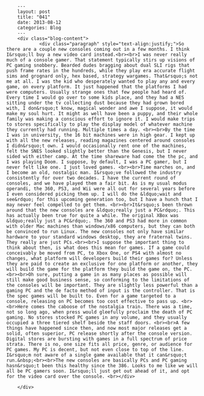 
        ---
        layout: post
        title: "041"
        date: 2013-08-12
        categories: Blog
        ---
        <div class="blog-content">
				<div class="paragraph" style="text-align:justify;">So there are a couple new consoles coming out in a few months. I think I&rsquo;ll buy a new video card instead.<br><br>I was never really much of a console gamer. That statement typically stirs up visions of PC gaming snobbery. Bearded dudes bragging about dual SLI rigs that push frame rates in the hundreds, while they play era accurate flight sims and grognard only, hex based, strategy wargames. That&rsquo;s not me at all. I was the kid who desperately wanted to play any and every game, on every platform. It just happened that the platforms I had were computers. Usually strange ones that few people had heard of. Every time I would go over to some kids place, and they had a NES sitting under the tv collecting dust because they had grown bored with, I don&rsquo;t know, magical wonder and awe I suppose, it would make my soul hurt. It might as well have been a puppy, and their whole family was making a conscious effort to ignore it. I would make trips to stores specifically to play the display model of whatever machine they currently had running. Multiple times a day. <br><br>By the time I was in university, the 16 bit machines were in high gear. I kept up with all the new releases, reading magazines centered around consoles I didn&rsquo;t own. I would occasionally rent one of the machines, felt the SNES looked slightly better than the Genesis, but I never sided with either camp. At the time shareware had come the the pc, and I was playing Doom. I suppose, by default, I was a PC gamer, but I never felt like one. I just loved games. <br><br>Time marches on, and I become an old, nostalgic man. I&rsquo;ve followed the industry consistently for over two decades. I have the current round of consoles, and we have played them a fair bit. As is my usual modus operandi, the 360, PS3, and Wii were all out for several years before I even considered picking them up. I will do the &ldquo;wait and see&rdquo; for this upcoming generation too, but I have a hunch that I may never feel compelled to get them. <br><br>It&rsquo;s been thrown around that the new consoles are &ldquo;really just a PC&rdquo;. This has actually been true for quite a while. The original XBox was &ldquo;really just a PC&rdquo;. The 360 and PS3 had more in common with older Mac machines than windows/x86 computers, but they can both be convinced to run Linux. The new consoles not only have similar hardware to your standard windows desktop, they are fraternal twins. They really are just PCs.<br><br>I suppose the important thing to think about then, is what does this mean for games. If a game could conceivably be moved from PC, to Xbox One, or PS4 with almost no changes, what platform will developers build their games for? Unless they are paid to create an exclusive for one platform or another, they will build the game for the platform they build the game on, the PC. <br><br>Oh sure, putting a game in as many places as possible will still make good business sense, so conforming to the limitations of the consoles will be important. They are slightly less powerful than a gaming PC and the de facto method of input is the controller. That is the spec games will be built to. Even for a game targeted to a console, releasing on PC becomes too cost effective to pass up. <br><br>Here comes the caboose of the nostalgia train. There was a time, not so long ago, when press would gleefully proclaim the death of PC gaming. No stores stocked PC games in any volume, and they usually occupied a three tiered shelf beside the staff doors. <br><br>A few things have happened since then, and now most major releases get a solid, often superior, PC release shortly after the console version. Digital stores are bursting with games in a full spectrum of price strata. There is no, one size fits all price, genre, or audience for PC games. My PC is decent, but not even close to top of the line. I&rsquo;m not aware of a single game available that it can&rsquo;t run.&nbsp;<br><br>The new consoles are basically PCs and PC gaming hasn&rsquo;t been this healthy since the 386. Looks to me like we will all be PC gamers soon. I&rsquo;ll just get out ahead of it, and opt for the video card over the console. <br></div>

		</div>
        